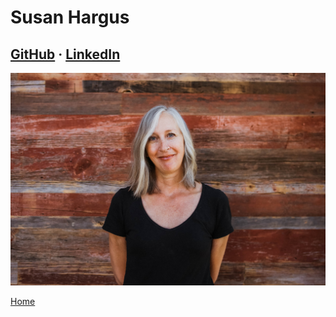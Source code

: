 # Susan Hargus

## [GitHub](https://github.com/harguss) &middot; [LinkedIn](https://www.linkedin.com/in/hargus-susan/)

![Susan](/images/Susan.jpeg)

[Home](https://projectsandwich.github.io/301-ProjectPlanning/)
